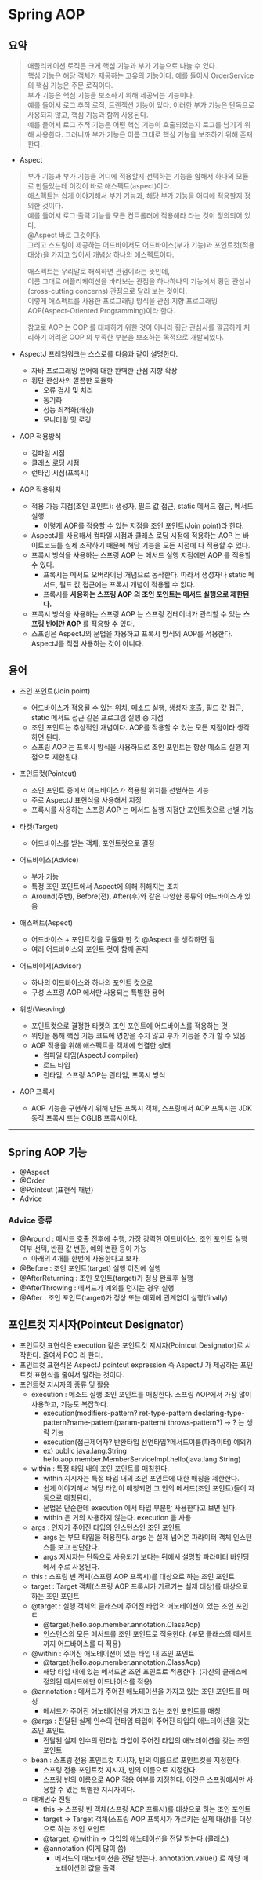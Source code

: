 # Spring AOP

## 요약
> 애플리케이션 로직은 크게 핵심 기능과 부가 기능으로 나눌 수 있다.  
> 핵심 기능은 해당 객체가 제공하는 고유의 기능이다. 예를 들어서 OrderService 의 핵심 기능은 주문 로직이다.  
> 부가 기능은 핵심 기능을 보조하기 위해 제공되는 기능이다.   
> 예를 들어서 로그 추적 로직, 트랜잭션 기능이 있다. 이러한 부가 기능은 단독으로 사용되지 않고, 핵심 기능과 함께 사용된다.   
> 예를 들어서 로그 추적 기능은 어떤 핵심 기능이 호출되었는지 로그를 남기기 위해 사용한다. 그러니까 부가 기능은 이름 그대로 핵심 기능을 보조하기 위해 존재한다.
- Aspect
> 부가 기능과 부가 기능을 어디에 적용할지 선택하는 기능을 합해서 하나의 모듈로 만들었는데 이것이 바로 애스펙트(aspect)이다.  
> 애스펙트는 쉽게 이야기해서 부가 기능과, 해당 부가 기능을 어디에 적용할지 정의한 것이다.     
> 예를 들어서 로그 출력 기능을 모든 컨트롤러에 적용해라 라는 것이 정의되어 있다.  
> @Aspect 바로 그것이다.   
> 그리고 스프링이 제공하는 어드바이저도 어드바이스(부가 기능)과 포인트컷(적용 대상)을 가지고 있어서 개념상 하나의 애스펙트이다.
> 
> 애스펙트는 우리말로 해석하면 관점이라는 뜻인데,   
> 이름 그대로 애플리케이션을 바라보는 관점을 하나하나의 기능에서 횡단 관심사(cross-cutting concerns) 관점으로 달리 보는 것이다.   
> 이렇게 애스펙트를 사용한 프로그래밍 방식을 관점 지향 프로그래밍 AOP(Aspect-Oriented Programming)이라 한다.
> 
> 참고로 AOP 는 OOP 를 대체하기 위한 것이 아니라 횡단 관심사를 깔끔하게 처리하기 어려운 OOP 의 부족한 부분을 보조하는 목적으로 개발되었다.

- AspectJ 프레임워크는 스스로를 다음과 같이 설명한다.
  - 자바 프로그래밍 언어에 대한 완벽한 관점 지향 확장 
  - 횡단 관심사의 깔끔한 모듈화
    - 오류 검사 및 처리
    - 동기화
    - 성능 최적화(캐싱)
    - 모니터링 및 로깅
    
- AOP 적용방식
  - 컴파일 시점
  - 클래스 로딩 시점
  - 런타임 시점(프록시)


- AOP 적용위치
  - 적용 가능 지점(조인 포인트): 생성자, 필드 값 접근, static 메서드 접근, 메서드 실행
    - 이렇게 AOP를 적용할 수 있는 지점을 조인 포인트(Join point)라 한다.
  - AspectJ를 사용해서 컴파일 시점과 클래스 로딩 시점에 적용하는 AOP 는 바이트코드를 실제 조작하기 때문에 해당 기능을 모든 지점에 다 적용할 수 있다.
  - 프록시 방식을 사용하는 스프링 AOP 는 메서드 실행 지점에만 AOP 를 적용할 수 있다.
    - 프록시는 메서드 오버라이딩 개념으로 동작한다. 따라서 생성자나 static 메서드, 필드 값 접근에는 프록시 개념이 적용될 수 없다.
    - 프록시를 <b>사용하는 스프링 AOP 의 조인 포인트는 메서드 실행으로 제한된다.</b>
  - 프록시 방식을 사용하는 스프링 AOP 는 스프링 컨테이너가 관리할 수 있는 <b>스프링 빈에만 AOP</b> 를 적용할 수 있다.
  - 스프링은 AspectJ의 문법을 차용하고 프록시 방식의 AOP를 적용한다. AspectJ를 직접 사용하는 것이 아니다.

## 용어
- 조인 포인트(Join point)
  - 어드바이스가 적용될 수 있는 위치, 메소드 실행, 생성자 호출, 필드 값 접근, static 메서드 접근 같은 프로그램 실행 중 지점
  - 조인 포인트는 추상적인 개념이다. AOP를 적용할 수 있는 모든 지점이라 생각하면 된다.
  - 스프링 AOP 는 프록시 방식을 사용하므로 조인 포인트는 항상 메소드 실행 지점으로 제한된다.


- 포인트컷(Pointcut)
  - 조인 포인트 중에서 어드바이스가 적용될 위치를 선별하는 기능
  - 주로 AspectJ 표현식을 사용해서 지정
  - 프록시를 사용하는 스프링 AOP 는 메서드 실행 지점만 포인트컷으로 선별 가능


- 타켓(Target)
  - 어드바이스를 받는 객체, 포인트컷으로 결정


- 어드바이스(Advice)
  - 부가 기능
  - 특정 조인 포인트에서 Aspect에 의해 취해지는 조치
  - Around(주변), Before(전), After(후)와 같은 다양한 종류의 어드바이스가 있음 
  

- 애스펙트(Aspect)
  - 어드바이스 + 포인트컷을 모듈화 한 것 @Aspect 를 생각하면 됨
  - 여러 어드바이스와 포인트 컷이 함께 존재


- 어드바이저(Advisor)
  - 하나의 어드바이스와 하나의 포인트 컷으로 
  - 구성 스프링 AOP 에서만 사용되는 특별한 용어


- 위빙(Weaving)
  - 포인트컷으로 결정한 타켓의 조인 포인트에 어드바이스를 적용하는 것
  - 위빙을 통해 핵심 기능 코드에 영향을 주지 않고 부가 기능을 추가 할 수 있음
  - AOP 적용을 위해 애스펙트를 객체에 연결한 상태
    - 컴파일 타임(AspectJ compiler)
    - 로드 타임
    - 런타임, 스프링 AOP는 런타임, 프록시 방식


- AOP 프록시
  - AOP 기능을 구현하기 위해 만든 프록시 객체, 스프링에서 AOP 프록시는 JDK 동적 프록시 또는 CGLIB 프록시이다.
---

## Spring AOP 기능
 - @Aspect
 - @Order
 - @Pointcut (표현식 패턴)
 - Advice

### Advice 종류
- @Around : 메서드 호출 전후에 수행, 가장 강력한 어드바이스, 조인 포인트 실행 여부 선택, 반환 값 변환, 예외 변환 등이 가능
  - 아래의 4개를 한번에 사용한다고 보자.
- @Before : 조인 포인트(target) 실행 이전에 실행
- @AfterReturning : 조인 포인트(target)가 정상 완료후 실행 
- @AfterThrowing : 메서드가 예외를 던지는 경우 실행
- @After : 조인 포인트(target)가 정상 또는 예외에 관계없이 실행(finally)

## 포인트컷 지시자(Pointcut Designator)
 - 포인트컷 표현식은 execution 같은 포인트컷 지시자(Pointcut Designator)로 시작한다. 줄여서 PCD 라 한다.
 - 포인트컷 표현식은 AspectJ pointcut expression 즉 AspectJ 가 제공하는 포인트컷 표현식을 줄여서 말하는 것이다.
 - 포인트컷 지시자의 종류 및 활용
   - execution : 메소드 실행 조인 포인트를 매칭한다. 스프링 AOP에서 가장 많이 사용하고, 기능도 복잡하다.
     - execution(modifiers-pattern? ret-type-pattern declaring-type-pattern?name-pattern(param-pattern) throws-pattern?) -> ? 는 생략 가능
     - execution(접근제어자? 반환타입 선언타입?메서드이름(파라미터) 예외?)
     - ex) public java.lang.String hello.aop.member.MemberServiceImpl.hello(java.lang.String)
   - within : 특정 타입 내의 조인 포인트를 매칭한다.
     - within 지시자는 특정 타입 내의 조인 포인트에 대한 매칭을 제한한다. 
     - 쉽게 이야기해서 해당 타입이 매칭되면 그 안의 메서드(조인 포인트)들이 자동으로 매칭된다.
     - 문법은 단순한데 execution 에서 타입 부분만 사용한다고 보면 된다.
     - within 은 거의 사용하지 않는다. execution 을 사용
   - args : 인자가 주어진 타입의 인스턴스인 조인 포인트
     - args 는 부모 타입을 허용한다. args 는 실제 넘어온 파라미터 객체 인스턴스를 보고 판단한다.
     - args 지시자는 단독으로 사용되기 보다는 뒤에서 설명할 파라미터 바인딩에서 주로 사용된다.
   - this : 스프링 빈 객체(스프링 AOP 프록시)를 대상으로 하는 조인 포인트
   - target : Target 객체(스프링 AOP 프록시가 가르키는 실제 대상)를 대상으로 하는 조인 포인트 
   - @target : 실행 객체의 클래스에 주어진 타입의 애노테이션이 있는 조인 포인트
     - @target(hello.aop.member.annotation.ClassAop)
     - 인스턴스의 모든 메서드를 조인 포인트로 적용한다. (부모 클래스의 메서드까지 어드바이스를 다 적용)
   - @within : 주어진 애노테이션이 있는 타입 내 조인 포인트
     - @target(hello.aop.member.annotation.ClassAop)
     - 해당 타입 내에 있는 메서드만 조인 포인트로 적용한다. (자신의 클래스에 정의된 메서드에만 어드바이스를 적용)
   - @annotation : 메서드가 주어진 애노테이션을 가지고 있는 조인 포인트를 매칭
     - 메서드가 주어진 애노테이션을 가지고 있는 조인 포인트를 매칭
   - @args : 전달된 실제 인수의 런타임 타입이 주어진 타입의 애노테이션을 갖는 조인 포인트
     - 전달된 실제 인수의 런타임 타입이 주어진 타입의 애노테이션을 갖는 조인 포인트
   - bean : 스프링 전용 포인트컷 지시자, 빈의 이름으로 포인트컷을 지정한다.
     - 스프링 전용 포인트컷 지시자, 빈의 이름으로 지정한다.
     - 스프링 빈의 이름으로 AOP 적용 여부를 지정한다. 이것은 스프링에서만 사용할 수 있는 특별한 지시자이다.
   - 매개변수 전달
     - this -> 스프링 빈 객체(스프링 AOP 프록시)를 대상으로 하는 조인 포인트
     - target -> Target 객체(스프링 AOP 프록시가 가르키는 실제 대상)를 대상으로 하는 조인 포인트
     - @target, @within -> 타입의 애노테이션을 전달 받는다.(클래스)
     - @annotation (이게 많이 씀)
       - 메서드의 애노테이션을 전달 받는다. annotation.value() 로 해당 애노테이션의 값을 출력
